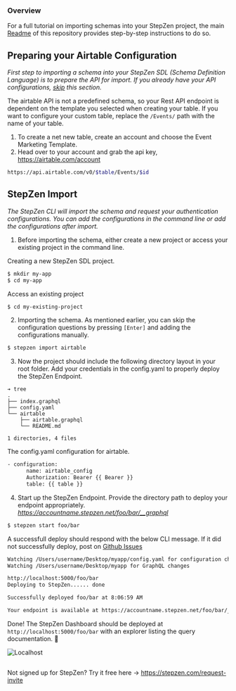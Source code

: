 ### Overview
For a full tutorial on importing schemas into your StepZen project, the main [Readme](https://github.com/steprz/stepzen-schemas) of this repository provides step-by-step instructions to do so.

## Preparing your Airtable Configuration

<em>First step to importing a schema into your StepZen SDL (Schema Definition Language) is to prepare the API for import. If you already have your API configurations, [skip](#import) this section.</em>

The airtable API is not a predefined schema, so your Rest API endpoint is dependent on the template you selected when creating your table. If you want to configure your custom table, replace the `/Events/` path with the name of your table.

1. To create a net new table, create an account and choose the Event Marketing Template. 
2. Head over to your account and grab the api key, https://airtable.com/account

```bash
https://api.airtable.com/v0/$table/Events/$id
```

## StepZen Import <a href="import"></a>
<em>The StepZen CLI will import the schema and request your authentication configurations. You can add the configurations in the command line or add the configurations after import.</em>

1. Before importing the schema, either create a new project or access your existing project in the command line.

Creating a new StepZen SDL project.
```bash
$ mkdir my-app
$ cd my-app
```

Access an existing project
```bash
$ cd my-existing-project
```

2. Importing the schema.  As mentioned earlier, you can skip the configuration questions by pressing `[Enter]` and adding the configurations manually.

```bash
$ stepzen import airtable
```

3. Now the project should include the following directory layout in your root folder.  Add your credentials in the config.yaml to properly deploy the StepZen Endpoint.

```shell
➔ tree
.
├── index.graphql
├── config.yaml
└── airtable
    ├── airtable.graphql
    └── README.md

1 directories, 4 files
```

The config.yaml configuration for airtable.
```bash
- configuration:  
      name: airtable_config
      Authorization: Bearer {{ Bearer }}
      table: {{ table }}
```

4. Start up the StepZen Endpoint. Provide the directory path to deploy your endpoint appropriately.  
<em>https://accountname.stepzen.net/foo/bar/__graphql</em>


```bash
$ stepzen start foo/bar
```
A successfull deploy should respond with the below CLI message. If it did not successfully deploy, post on [Github Issues](https://github.com/steprz/stepzen-schemas/issues)
```bash
Watching /Users/username/Desktop/myapp/config.yaml for configuration changes
Watching /Users/username/Desktop/myapp for GraphQL changes

http://localhost:5000/foo/bar
Deploying to StepZen...... done

Successfully deployed foo/bar at 8:06:59 AM

Your endpoint is available at https://accountname.stepzen.net/foo/bar/__graphql
```

Done! The StepZen Dashboard should be deployed at `http://localhost:5000/foo/bar` with an explorer listing the query documentation. 🚀

![Localhost](https://res.cloudinary.com/dvfhnc6ui/image/upload/v1614608265/stepzen-localhost-dashboard.png)

## 

Not signed up for StepZen? Try it free here -> https://stepzen.com/request-invite
